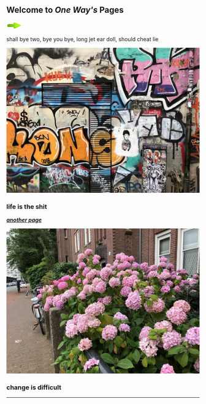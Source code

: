 ## Welcome to *One Way's* Pages

<a href="./another-1.html">
    <img border="0" src="img/arrow.jpeg"  width="40px" height="20px"/>
</a>

shall bye two, bye you bye, long jet ear doll, should cheat lie

<center>
 <img src='img/wall.jpg'>
</center>


### life is the shit

[**_another page_**](./another-2.html)

<center>
 <img src='img/flower2.jpg'>
</center>

### change is difficult

-------------
